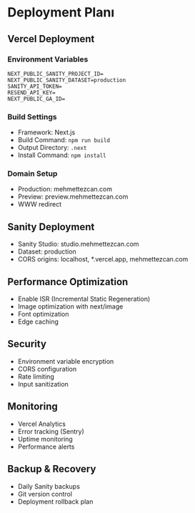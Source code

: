 # Deployment Planı

## Vercel Deployment

### Environment Variables
```
NEXT_PUBLIC_SANITY_PROJECT_ID=
NEXT_PUBLIC_SANITY_DATASET=production
SANITY_API_TOKEN=
RESEND_API_KEY=
NEXT_PUBLIC_GA_ID=
```

### Build Settings
- Framework: Next.js
- Build Command: `npm run build`
- Output Directory: `.next`
- Install Command: `npm install`

### Domain Setup
- Production: mehmettezcan.com
- Preview: preview.mehmettezcan.com
- WWW redirect

## Sanity Deployment
- Sanity Studio: studio.mehmettezcan.com
- Dataset: production
- CORS origins: localhost, *.vercel.app, mehmettezcan.com

## Performance Optimization
- Enable ISR (Incremental Static Regeneration)
- Image optimization with next/image
- Font optimization
- Edge caching

## Security
- Environment variable encryption
- CORS configuration
- Rate limiting
- Input sanitization

## Monitoring
- Vercel Analytics
- Error tracking (Sentry)
- Uptime monitoring
- Performance alerts

## Backup & Recovery
- Daily Sanity backups
- Git version control
- Deployment rollback plan